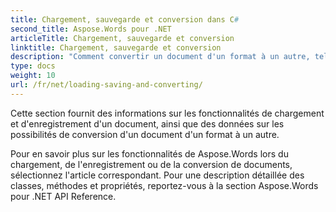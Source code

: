 ```yaml
---
title: Chargement, sauvegarde et conversion dans C#
second_title: Aspose.Words pour .NET
articleTitle: Chargement, sauvegarde et conversion
linktitle: Chargement, sauvegarde et conversion
description: "Comment convertir un document d'un format à un autre, tel que Word en PDF ou HTML en Markdown, ainsi que comment charger et enregistrer un document à l'aide de C#."
type: docs
weight: 10
url: /fr/net/loading-saving-and-converting/
---
```


Cette section fournit des informations sur les fonctionnalités de chargement et d'enregistrement d'un document, ainsi que des données sur les possibilités de conversion d'un document d'un format à un autre.

Pour en savoir plus sur les fonctionnalités de Aspose.Words lors du chargement, de l'enregistrement ou de la conversion de documents, sélectionnez l'article correspondant. Pour une description détaillée des classes, méthodes et propriétés, reportez-vous à la section Aspose.Words pour .NET API Reference.
